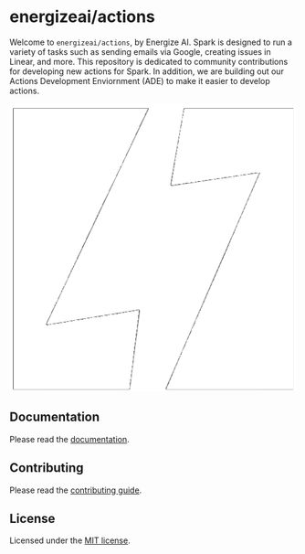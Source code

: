 # energizeai/actions

Welcome to `energizeai/actions`, by Energize AI. Spark is designed to run a variety of tasks such as sending emails via Google, creating issues in Linear, and more. This repository is dedicated to community contributions for developing new actions for Spark. In addition, we are building out our Actions Development Enviornment (ADE) to make it easier to develop actions.

![hero](apps/ade/public/logos/energize-white-square.png)

## Documentation

Please read the [documentation](/packages/registry/DOCUMENTATION.md).

## Contributing

Please read the [contributing guide](/CONTRIBUTING.md).

## License

Licensed under the [MIT license](/LICENSE).
